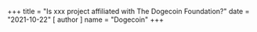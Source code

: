 +++
title = "Is xxx project affiliated with The Dogecoin Foundation?"
date = "2021-10-22"
[ author ]
  name = "Dogecoin"
+++

